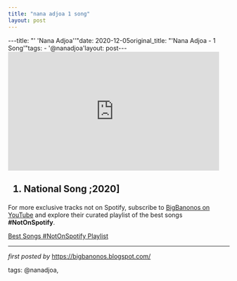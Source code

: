 ```yaml
---
title: "nana adjoa 1 song"
layout: post
---
```

---title: "' 'Nana Adjoa''"date: 2020-12-05original_title: "'Nana Adjoa - 1 Song'"tags:  - '@nanadjoa'layout: post---<iframe frameborder="0" height="270" src="https://www.youtube.com/embed/rgJwrHE-sdc" width="480"></iframe><h2><ol><li>National Song ;2020]</li></ol></h2><!--Subscribe and Playlist Links--><div>    <p>For more exclusive tracks not on Spotify, subscribe to <a href="https://www.youtube.com/@BigBanonos" target="_blank">BigBanonos on YouTube</a> and explore their curated playlist of the best songs <strong>#NotOnSpotify</strong>.</p>    <p><a href="https://www.youtube.com/playlist?list=PLtuNtuTatqI0kFahUCbtbfenC_ET5O_tr" target="_blank">Best Songs #NotOnSpotify Playlist<br /></a></p></div><hr /><p><em>first posted by</em> <a href="https://bigbanonos.blogspot.com/" rel="noopener" target="_new">https://bigbanonos.blogspot.com/</a></p><p>tags: @nanadjoa,</p>
